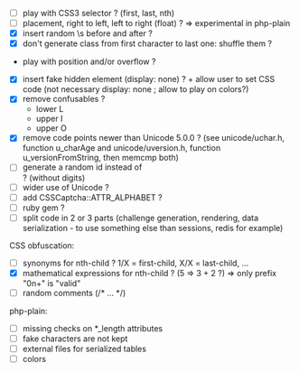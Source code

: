 * [ ] play with CSS3 selector ? (first, last, nth)
* [ ] placement, right to left, left to right (float) ? => experimental in php-plain
* [X] insert random \s before and after ?
* [X] don't generate class from first character to last one: shuffle them ?
* play with position and/or overflow ?
* [X] insert fake hidden element (display: none) ? + allow user to set CSS code (not necessary display: none ; allow to play on colors?)
* [X] remove confusables ?
  - lower L
  - upper I
  - upper O
* [X] remove code points newer than Unicode 5.0.0 ? (see unicode/uchar.h, function u_charAge and unicode/uversion.h, function u_versionFromString, then memcmp both)
* [ ] generate a random id instead of <div id="captcha"> ? (without digits)
* [ ] wider use of Unicode ?
* [ ] add CSSCaptcha::ATTR_ALPHABET ?
* [ ] ruby gem ?
* [ ] split code in 2 or 3 parts (challenge generation, rendering, data serialization - to use something else than sessions, redis for example)

CSS obfuscation:
* [ ] synonyms for nth-child ? 1/X = first-child, X/X = last-child, ...
* [X] mathematical expressions for nth-child ? (5 => 3 + 2 ?) => only prefix "0n+" is "valid"
* [ ] random comments (/* ... */)

php-plain:
* [ ] missing checks on \*\_length attributes
* [ ] fake characters are not kept
* [ ] external files for serialized tables
* [ ] colors
